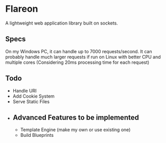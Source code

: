 # Flareon
A lightweight web application library built on sockets.

## Specs
On my Windows PC, it can handle up to 7000 requests/second.
It can probably handle much larger requests if run on Linux with better CPU and multiple cores
(Considering 20ms processing time for each request)

## Todo

- Handle URI
- Add Cookie System
- Serve Static Files
- ## Advanced Features to be implemented
    - Template Engine (make my own or use existing one)
    - Build Blueprints
